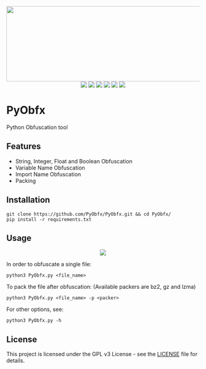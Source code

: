 <p align="center">
  <img width="600" height="197" src="https://user-images.githubusercontent.com/24392180/60277578-86af4e00-9906-11e9-8c60-fed3de02b449.png"><br/>
  <a href="https://github.com/PyObfx/PyObfx/releases"><img src="https://img.shields.io/github/release/PyObfx/PyObfx.svg"/></a>
  <a href="https://github.com/PyObfx/PyObfx/issues"><img src="https://img.shields.io/github/issues/PyObfx/PyObfx.svg"/></a>
  <a href="https://github.com/PyObfx/PyObfx/pulls"><img src="https://img.shields.io/github/issues-pr/PyObfx/PyObfx.svg"/></a>
  <a href="https://github.com/PyObfx/PyObfx/stargazers"><img src="https://img.shields.io/github/stars/PyObfx/PyObfx.svg"/></a>
  <a href="https://github.com/PyObfx/PyObfx/network"><img src="https://img.shields.io/github/forks/PyObfx/PyObfx.svg"/></a>
  <a href="https://github.com/PyObfx/PyObfx/blob/master/LICENSE"><img src="https://img.shields.io/github/license/PyObfx/PyObfx.svg"/></a>
</p>

# PyObfx
Python Obfuscation tool

## Features
* String, Integer, Float and Boolean Obfuscation
* Variable Name Obfuscation
* Import Name Obfuscation
* Packing

## Installation

```
git clone https://github.com/PyObfx/PyObfx.git && cd PyObfx/
pip install -r requirements.txt
```

## Usage

<p align="center">
  <a href="https://asciinema.org/a/207739" target="_blank"><img src="https://asciinema.org/a/207739.png" /></a>
</p>

In order to obfuscate a single file:
```
python3 PyObfx.py <file_name>
```

To pack the file after obfuscation: (Available packers are bz2, gz and lzma)
```
python3 PyObfx.py <file_name> -p <packer>
```

For other options, see:
```
python3 PyObfx.py -h
```

## License
This project is licensed under the GPL v3 License - see the [LICENSE](https://github.com/PyObfx/PyObfx/blob/master/LICENSE) file for details.
